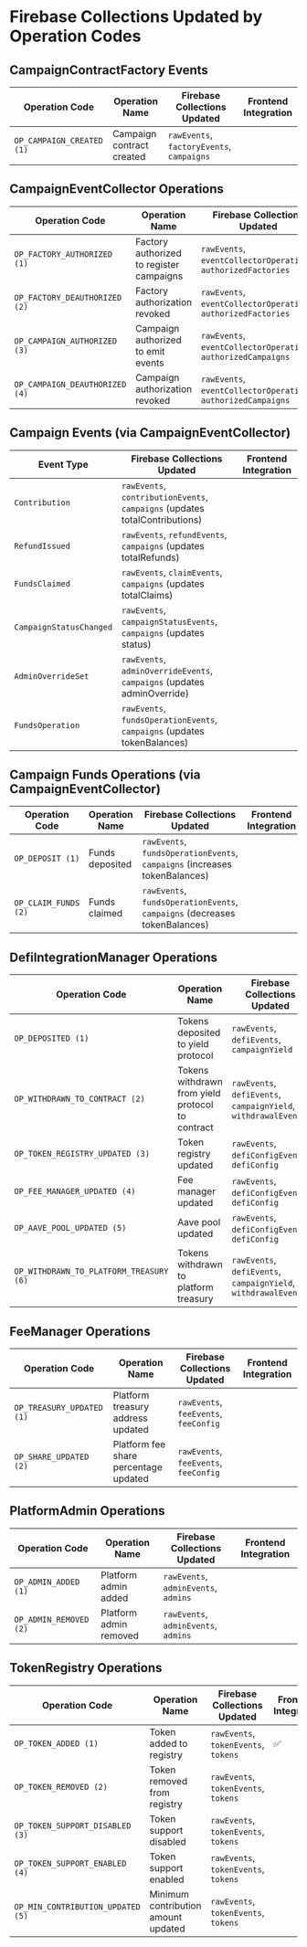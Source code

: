 # Firebase Collections Updated by Operation Codes

## CampaignContractFactory Events

| Operation Code            | Operation Name            | Firebase Collections Updated              | Frontend Integration |
| ------------------------- | ------------------------- | ----------------------------------------- | -------------------- |
| `OP_CAMPAIGN_CREATED (1)` | Campaign contract created | `rawEvents`, `factoryEvents`, `campaigns` |                      |

## CampaignEventCollector Operations

| Operation Code                 | Operation Name                           | Firebase Collections Updated                                   | Frontend Integration |
| ------------------------------ | ---------------------------------------- | -------------------------------------------------------------- | -------------------- |
| `OP_FACTORY_AUTHORIZED (1)`    | Factory authorized to register campaigns | `rawEvents`, `eventCollectorOperations`, `authorizedFactories` |                      |
| `OP_FACTORY_DEAUTHORIZED (2)`  | Factory authorization revoked            | `rawEvents`, `eventCollectorOperations`, `authorizedFactories` |                      |
| `OP_CAMPAIGN_AUTHORIZED (3)`   | Campaign authorized to emit events       | `rawEvents`, `eventCollectorOperations`, `authorizedCampaigns` |                      |
| `OP_CAMPAIGN_DEAUTHORIZED (4)` | Campaign authorization revoked           | `rawEvents`, `eventCollectorOperations`, `authorizedCampaigns` |                      |

## Campaign Events (via CampaignEventCollector)

| Event Type              | Firebase Collections Updated                                                | Frontend Integration |
| ----------------------- | --------------------------------------------------------------------------- | -------------------- |
| `Contribution`          | `rawEvents`, `contributionEvents`, `campaigns` (updates totalContributions) |                      |
| `RefundIssued`          | `rawEvents`, `refundEvents`, `campaigns` (updates totalRefunds)             |                      |
| `FundsClaimed`          | `rawEvents`, `claimEvents`, `campaigns` (updates totalClaims)               |                      |
| `CampaignStatusChanged` | `rawEvents`, `campaignStatusEvents`, `campaigns` (updates status)           |                      |
| `AdminOverrideSet`      | `rawEvents`, `adminOverrideEvents`, `campaigns` (updates adminOverride)     |                      |
| `FundsOperation`        | `rawEvents`, `fundsOperationEvents`, `campaigns` (updates tokenBalances)    |                      |

## Campaign Funds Operations (via CampaignEventCollector)

| Operation Code       | Operation Name  | Firebase Collections Updated                                               | Frontend Integration |
| -------------------- | --------------- | -------------------------------------------------------------------------- | -------------------- |
| `OP_DEPOSIT (1)`     | Funds deposited | `rawEvents`, `fundsOperationEvents`, `campaigns` (increases tokenBalances) |                      |
| `OP_CLAIM_FUNDS (2)` | Funds claimed   | `rawEvents`, `fundsOperationEvents`, `campaigns` (decreases tokenBalances) |                      |

## DefiIntegrationManager Operations

| Operation Code                          | Operation Name                                   | Firebase Collections Updated                                   | Frontend Integration |
| --------------------------------------- | ------------------------------------------------ | -------------------------------------------------------------- | -------------------- |
| `OP_DEPOSITED (1)`                      | Tokens deposited to yield protocol               | `rawEvents`, `defiEvents`, `campaignYield`                     |                      |
| `OP_WITHDRAWN_TO_CONTRACT (2)`          | Tokens withdrawn from yield protocol to contract | `rawEvents`, `defiEvents`, `campaignYield`, `withdrawalEvents` |                      |
| `OP_TOKEN_REGISTRY_UPDATED (3)`         | Token registry updated                           | `rawEvents`, `defiConfigEvents`, `defiConfig`                  |                      |
| `OP_FEE_MANAGER_UPDATED (4)`            | Fee manager updated                              | `rawEvents`, `defiConfigEvents`, `defiConfig`                  |                      |
| `OP_AAVE_POOL_UPDATED (5)`              | Aave pool updated                                | `rawEvents`, `defiConfigEvents`, `defiConfig`                  |                      |
| `OP_WITHDRAWN_TO_PLATFORM_TREASURY (6)` | Tokens withdrawn to platform treasury            | `rawEvents`, `defiEvents`, `campaignYield`, `withdrawalEvents` |                      |

## FeeManager Operations

| Operation Code            | Operation Name                        | Firebase Collections Updated          | Frontend Integration |
| ------------------------- | ------------------------------------- | ------------------------------------- | -------------------- |
| `OP_TREASURY_UPDATED (1)` | Platform treasury address updated     | `rawEvents`, `feeEvents`, `feeConfig` |                      |
| `OP_SHARE_UPDATED (2)`    | Platform fee share percentage updated | `rawEvents`, `feeEvents`, `feeConfig` |                      |

## PlatformAdmin Operations

| Operation Code         | Operation Name         | Firebase Collections Updated         | Frontend Integration |
| ---------------------- | ---------------------- | ------------------------------------ | -------------------- |
| `OP_ADMIN_ADDED (1)`   | Platform admin added   | `rawEvents`, `adminEvents`, `admins` |                      |
| `OP_ADMIN_REMOVED (2)` | Platform admin removed | `rawEvents`, `adminEvents`, `admins` |                      |

## TokenRegistry Operations

| Operation Code                    | Operation Name                      | Firebase Collections Updated         | Frontend Integration |
| --------------------------------- | ----------------------------------- | ------------------------------------ | -------------------- |
| `OP_TOKEN_ADDED (1)`              | Token added to registry             | `rawEvents`, `tokenEvents`, `tokens` | ✅                   |
| `OP_TOKEN_REMOVED (2)`            | Token removed from registry         | `rawEvents`, `tokenEvents`, `tokens` |                      |
| `OP_TOKEN_SUPPORT_DISABLED (3)`   | Token support disabled              | `rawEvents`, `tokenEvents`, `tokens` |                      |
| `OP_TOKEN_SUPPORT_ENABLED (4)`    | Token support enabled               | `rawEvents`, `tokenEvents`, `tokens` |                      |
| `OP_MIN_CONTRIBUTION_UPDATED (5)` | Minimum contribution amount updated | `rawEvents`, `tokenEvents`, `tokens` |                      |
